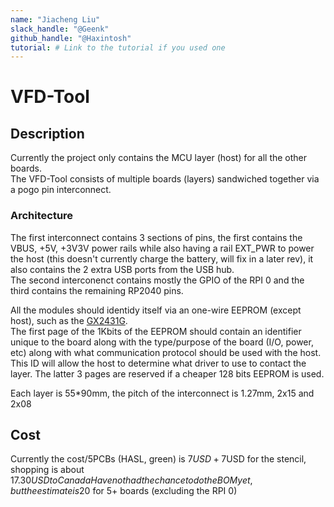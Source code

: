 ```yaml
---
name: "Jiacheng Liu"
slack_handle: "@Geenk"
github_handle: "@Haxintosh"
tutorial: # Link to the tutorial if you used one
---
```


# VFD-Tool  
## Description   
Currently the project only contains the MCU layer (host) for all the other boards.    
The VFD-Tool consists of multiple boards (layers) sandwiched together via a pogo pin interconnect.    
### Architecture  
The first interconnect contains 3 sections of pins, the first contains the VBUS, +5V, +3V3V power rails while also having a rail EXT_PWR to power the host (this doesn't currently charge the battery, will fix in a later rev), it also contains the 2 extra USB ports from the USB hub.    
The second interconenct contains mostly the GPIO of the RPI 0 and the third contains the remaining RP2040 pins.    

All the modules should identidy itself via an one-wire EEPROM (except host), such as the [GX2431G](https://www.lcsc.com/product-detail/EEPROM_GXCAS-GX2431G_C2979159.html).  
The first page of the 1Kbits of the EEPROM should contain an identifier unique to the board along with the type/purpose of the board (I/O, power, etc) along with what communication protocol should be used with the host.  
This ID will allow the host to determine what driver to use to contact the layer. 
The latter 3 pages are reserved if a cheaper 128 bits EEPROM is used. 

Each layer is 55*90mm, the pitch of the interconnect is 1.27mm, 2x15 and 2x08  
## Cost  
Currently the cost/5PCBs (HASL, green) is 7$USD + 7$USD for the stencil, shopping is about 17.30$USD to Canada
Have not had the chance to do the BOM yet, but the estimate is 20$ for 5+ boards (excluding the RPI 0)  
